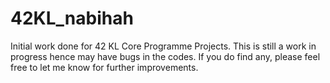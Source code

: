 # 42KL_nabihah
Initial work done for 42 KL Core Programme Projects. This is still a work in progress hence may have bugs in the codes. If you do find any, please feel free to let me know for further improvements. 
